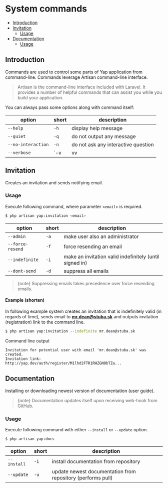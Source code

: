 # System commands

- [Introduction](#introduction)
- [Invitation](#invitation)
	- [Usage](#invitation-usage)
- [Documentation](#documentation)
	- [Usage](#documentation-usage)

<a name="introduction"></a>
## Introduction

Commands are used to control some parts of Yap application from command-line. Commands leverage Artisan command-line interface.

> Artisan is the command-line interface included with Laravel. It provides a number of helpful commands that can assist you while you build your application.

You can always pass some options along with command itself:

| option             | short       | description                         |
|--------------------|-------------|-------------------------------------|
| `--help`           | `-h`        | display help message                |
| `--quiet`          | `-q`        | do not output any message           |
| `--no-interaction` | `-n`        | do not ask any interactive question |
| `--verbose`        | `-v|vv|vvv` | increase the verbosity of messages  |

<a name="listing"></a>
## Invitation

Creates an invitation and sends notifying email.

<a name="invitation-usage"></a>
### Usage

Execute following command, where parameter `<email>` is required.

```bash
$ php artisan yap:invitation <email>
```

| option           | short | description                                             |
|------------------|-------|---------------------------------------------------------|
| `--admin`        | `-a`  | make user also an administrator                         |
| `--force-resend` | `-f`  | force resending an email                                |
| `--indefinite`   | `-i`  | make an invitation valid indefinitely (until signed in) |
| `--dont-send`    | `-d`  | suppress all emails                                     |

> {note} Suppressing emails takes precedence over force resending emails.

#### Example (shorten)

In following example system creates an invitation that is indefinitely valid (in regards of time), sends email to **mr.dean@stuba.sk** and outputs invitation (registration) link to the command line. 

```bash
$ php artisan yap:invitation --indefinite mr.dean@stuba.sk
```
Command line output
```markup
Invitation for potential user with email 'mr.dean@stuba.sk' was created.
Invitation link:
http://yap.dev/auth/register/M1lhd2FTR1RHZGN0bTZa...
```

<a name="listing"></a>
## Documentation

Installing or downloading newest version of documentation (user guide).

> {note} Documentation updates itself upon receiving web-hook from GitHub.

<!-- > {github} GitHub [repository](https://github.com/stu-ba/yap-3-user-guide) where documentation is stored. Feel free to fork it and improve it. -->

<a name="documentation-usage"></a>
### Usage

Execute following command with either `--install` or `--update` option.

```bash
$ php artisan yap:docs
```

| option      | short | description                                                 |
|-------------|-------|-------------------------------------------------------------|
| `--install` | `-i`  | install documentation from repository                       |
| `--update`  | `-u`  | update newest documentation from repository (performs pull) |
